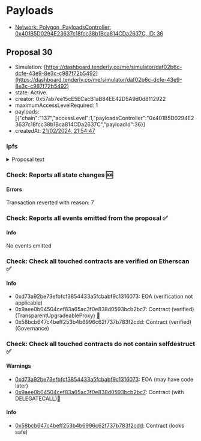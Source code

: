 # Payloads

- [Network: Polygon, PayloadsController: 0x401B5D0294E23637c18fcc38b1Bca814CDa2637C, ID: 36](/reports/payloads/137/0x401B5D0294E23637c18fcc38b1Bca814CDa2637C/36.md)

## Proposal 30

- Simulation: [https://dashboard.tenderly.co/me/simulator/daf02b6c-dcfe-43e9-8e3c-c987f72b5492](https://dashboard.tenderly.co/me/simulator/daf02b6c-dcfe-43e9-8e3c-c987f72b5492)
- state: Active
- creator: 0x57ab7ee15cE5ECacB1aB84EE42D5A9d0d8112922
- maximumAccessLevelRequired: 1
- payloads: [{"chain":"137","accessLevel":1,"payloadsController":"0x401B5D0294E23637c18fcc38b1Bca814CDa2637C","payloadId":36}]
- createdAt: [21/02/2024, 21:54:47](https://etherscan.io/tx/0xd7254af55a4a6761886a9e36128925d7a4ea633d956b8aef54707dc4af65dc8c)

### Ipfs

<details>
  <summary>Proposal text</summary>
  
  
## Simple Summary

This AIP is a continuation of continuation of proposal 24 on Governance v3 and increases the Reserve Factor (RF) for assets on Polygon v2 by 5.00%, up to a maximum of 99.99%.

## Motivation

This AIP will reduce deposit yield for assets on Polygon v2 by increasing the RF. With this upgrade being passed, users will be further encouraged to migrate from Polygon v2 to v3.

Increasing the RF routes a larger portion of the interest paid by users to Aave DAO's Treasury. User's funds are not at risk of liquidation and the borrowing rate remains unchanged.

Of the assets with an RF set at 99.99%, there is no change. All other asset reserves will have the RF increased by 5%.

## Specification

The following parameters are to be updated as follows:

| Asset | Reserve Factor |
| ----- | -------------- |
| DAI   | 76.00%         |
| USDC  | 78.00%         |
| USDT  | 77.00%         |
| wETH  | 99.99%         |
| MATIC | 96.00%         |

## References

- Implementation: [AaveV2Polygon](https://github.com/bgd-labs/aave-proposals-v3/blob/3e7494b0846e337e24c982a13c0645a3c57b00e5/src/20240208_AaveV2Polygon_ReserveFactorUpdatesFebruary152024/AaveV2Polygon_ReserveFactorUpdatesFebruary152024_20240208.sol)
- Tests: [AaveV2Polygon](https://github.com/bgd-labs/aave-proposals-v3/blob/3e7494b0846e337e24c982a13c0645a3c57b00e5/src/20240208_AaveV2Polygon_ReserveFactorUpdatesFebruary152024/AaveV2Polygon_ReserveFactorUpdatesFebruary152024_20240208.t.sol)
- Snapshot: Direct-to-AIP
- [Discussion](https://governance.aave.com/t/arfc-reserve-factor-updates-polygon-aave-v2/13937/16)

## Copyright

Copyright and related rights waived via [CC0](https://creativecommons.org/publicdomain/zero/1.0/).

</details>

### Check: Reports all state changes :sos:

#### Errors

Transaction reverted with reason: 7

### Check: Reports all events emitted from the proposal :white_check_mark:

#### Info

No events emitted

### Check: Check all touched contracts are verified on Etherscan :white_check_mark:

#### Info

- 0xd73a92be73efbfcf3854433a5fcbabf9c1316073: EOA (verification not applicable)
- 0x9aee0b04504cef83a65ac3f0e838d0593bcb2bc7: Contract (verified) (TransparentUpgradeableProxy) [:ghost:](https://github.com/bgd-labs/aave-address-book "GovernanceV3Ethereum.GOVERNANCE")
- 0x58bcb647c4beff253b4b6996c62f737b783f2cdd: Contract (verified) (Governance) 

### Check: Check all touched contracts do not contain selfdestruct :white_check_mark:

#### Warnings

- [0xd73a92be73efbfcf3854433a5fcbabf9c1316073](https://etherscan.io/address/0xd73a92be73efbfcf3854433a5fcbabf9c1316073): EOA (may have code later)
- [0x9aee0b04504cef83a65ac3f0e838d0593bcb2bc7](https://etherscan.io/address/0x9aee0b04504cef83a65ac3f0e838d0593bcb2bc7): Contract (with DELEGATECALL)[:ghost:](https://github.com/bgd-labs/aave-address-book "GovernanceV3Ethereum.GOVERNANCE")

#### Info

- [0x58bcb647c4beff253b4b6996c62f737b783f2cdd](https://etherscan.io/address/0x58bcb647c4beff253b4b6996c62f737b783f2cdd): Contract (looks safe)

